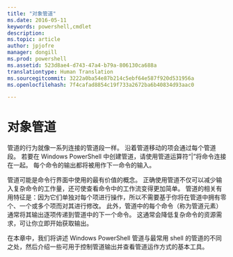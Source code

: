 ```yaml
---
title: "对象管道"
ms.date: 2016-05-11
keywords: powershell,cmdlet
description: 
ms.topic: article
author: jpjofre
manager: dongill
ms.prod: powershell
ms.assetid: 523d8ae4-d743-47a4-b79a-806130ca688a
translationtype: Human Translation
ms.sourcegitcommit: 3222a0ba54e87b214c5ebf64e587f920d531956a
ms.openlocfilehash: 7f4cafad8854c19f733a2672ba6b40834d93aac0

---
```


# 对象管道
管道的行为就像一系列连接的管道段一样。 沿着管道移动的项会通过每个管道段。 若要在 Windows PowerShell 中创建管道，请使用管道运算符“|”将命令连接在一起。 每个命令的输出都将被用作下一命令的输入。

管道可能是命令行界面中使用的最有价值的概念。 正确使用管道不仅可以减少输入复杂命令的工作量，还可使查看命令中的工作流变得更加简单。 管道的相关有用特征是：因为它们单独对每个项进行操作，所以不需要基于你将在管道中拥有零个、一个或多个项而对其进行修改。 此外，管道中的每个命令（称为管道元素）通常将其输出逐项传递到管道中的下一个命令。 这通常会降低复杂命令的资源需求，可让你立即开始获取输出。

在本章中，我们将讲述 Windows PowerShell 管道与最常用 shell 的管道的不同之处，然后介绍一些可用于控制管道输出并查看管道运作方式的基本工具。




<!--HONumber=Aug16_HO4-->


